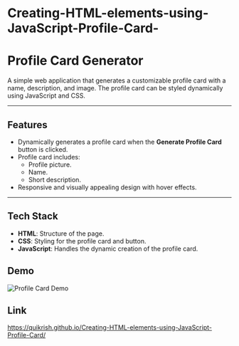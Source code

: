 # Creating-HTML-elements-using-JavaScript-Profile-Card-

# Profile Card Generator

A simple web application that generates a customizable profile card with a name, description, and image. The profile card can be styled dynamically using JavaScript and CSS.

---

## Features
- Dynamically generates a profile card when the **Generate Profile Card** button is clicked.
- Profile card includes:
  - Profile picture.
  - Name.
  - Short description.
- Responsive and visually appealing design with hover effects.

---

## Tech Stack
- **HTML**: Structure of the page.
- **CSS**: Styling for the profile card and button.
- **JavaScript**: Handles the dynamic creation of the profile card.

## Demo
![Profile Card Demo](https://ibb.co/brcNsSG)

## Link
https://quikrish.github.io/Creating-HTML-elements-using-JavaScript-Profile-Card/
